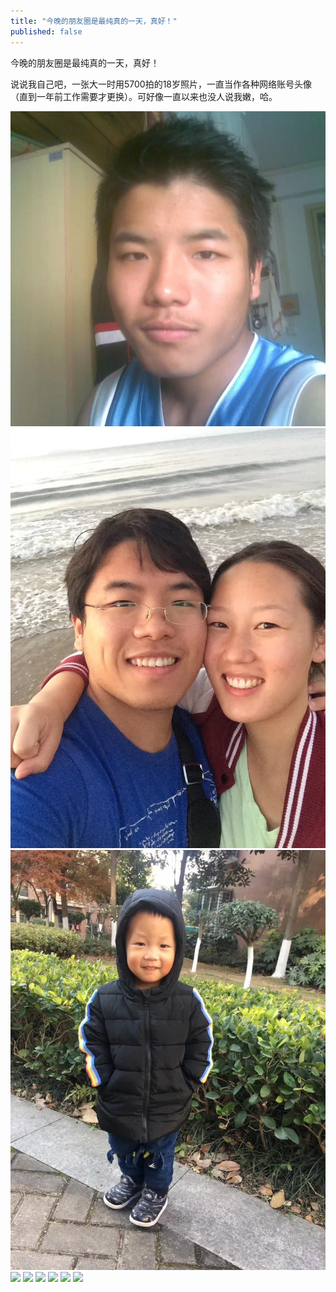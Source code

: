 ```yaml
---
title: "今晚的朋友圈是最纯真的一天，真好！"
published: false
---
```

今晚的朋友圈是最纯真的一天，真好！

说说我自己吧，一张大一时用5700拍的18岁照片，一直当作各种网络账号头像（直到一年前工作需要才更换）。可好像一直以来也没人说我嫩，哈。

![](./1.jpg)
![](./2.jpg)
![](./3.jpg)
![](./4.jpg)
![](./5.jpg)
![](./6.jpg)
![](./7.jpg)
![](./8.jpg)
![](./9.jpg)
